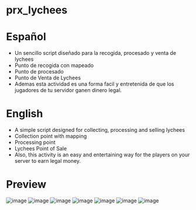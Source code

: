 # prx_lychees

# Español

- Un sencillo script diseñado para la recogida, procesado y venta de lychees
- Punto de recogida con mapeado
- Punto de procesado
- Punto de Venta de Lychees
- Ademas esta actividad es una forma facil y entretenida de que los jugadores de tu servidor ganen dinero legal.


# English


- A simple script designed for collecting, processing and selling lychees
- Collection point with mapping
- Processing point
- Lychees Point of Sale
- Also, this activity is an easy and entertaining way for the players on your server to earn legal money.

# Preview

![image](https://user-images.githubusercontent.com/74063070/113407996-bf6b3980-93ae-11eb-9848-99612e7566da.png)
![image](https://user-images.githubusercontent.com/74063070/113408000-c2fec080-93ae-11eb-8fc7-55e59556f15b.png)
![image](https://user-images.githubusercontent.com/74063070/113408006-c5f9b100-93ae-11eb-98bf-df247df59849.png)
![image](https://user-images.githubusercontent.com/74063070/113408011-c85c0b00-93ae-11eb-9c09-e5913555f5fe.png)
![image](https://user-images.githubusercontent.com/74063070/113408014-cabe6500-93ae-11eb-9f3e-386332ef094f.png)
![image](https://user-images.githubusercontent.com/74063070/113408017-cd20bf00-93ae-11eb-9937-54a3433da295.png)
![image](https://user-images.githubusercontent.com/74063070/113408018-ceea8280-93ae-11eb-83df-e394426d1105.png)
